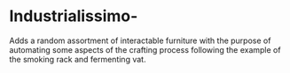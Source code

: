# Industrialissimo-
Adds a random assortment of interactable furniture with the purpose of automating some aspects of the crafting process following the example of the smoking rack and fermenting vat.
